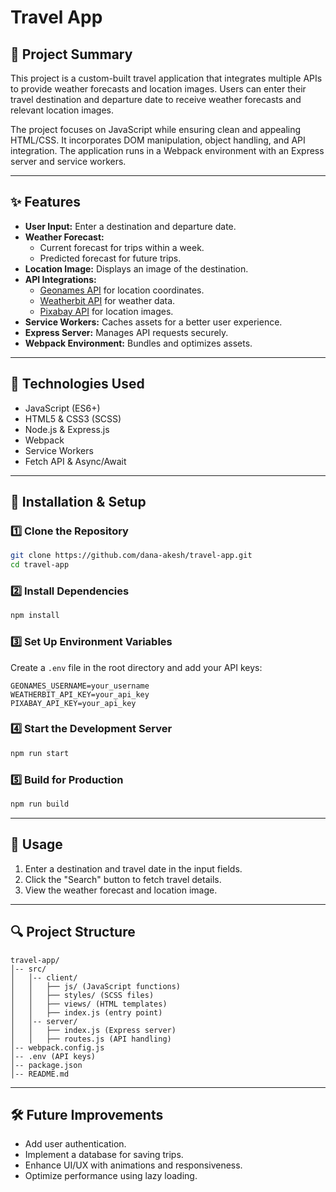 # Travel App

## 📌 Project Summary

This project is a custom-built travel application that integrates multiple APIs to provide weather forecasts and location images. Users can enter their travel destination and departure date to receive weather forecasts and relevant location images.

The project focuses on JavaScript while ensuring clean and appealing HTML/CSS. It incorporates DOM manipulation, object handling, and API integration. The application runs in a Webpack environment with an Express server and service workers.

---

## ✨ Features

- **User Input:** Enter a destination and departure date.
- **Weather Forecast:**
  - Current forecast for trips within a week.
  - Predicted forecast for future trips.
- **Location Image:** Displays an image of the destination.
- **API Integrations:**
  - [Geonames API](http://www.geonames.org/) for location coordinates.
  - [Weatherbit API](https://www.weatherbit.io/) for weather data.
  - [Pixabay API](https://pixabay.com/api/docs/) for location images.
- **Service Workers:** Caches assets for a better user experience.
- **Express Server:** Manages API requests securely.
- **Webpack Environment:** Bundles and optimizes assets.

---

## 🔧 Technologies Used

- JavaScript (ES6+)
- HTML5 & CSS3 (SCSS)
- Node.js & Express.js
- Webpack
- Service Workers
- Fetch API & Async/Await

---

## 🚀 Installation & Setup

### **1️⃣ Clone the Repository**

```sh
git clone https://github.com/dana-akesh/travel-app.git
cd travel-app
```

### **2️⃣ Install Dependencies**

```sh
npm install
```

### **3️⃣ Set Up Environment Variables**

Create a `.env` file in the root directory and add your API keys:

```
GEONAMES_USERNAME=your_username
WEATHERBIT_API_KEY=your_api_key
PIXABAY_API_KEY=your_api_key
```

### **4️⃣ Start the Development Server**

```sh
npm run start
```

### **5️⃣ Build for Production**

```sh
npm run build
```

---

## 📌 Usage

1. Enter a destination and travel date in the input fields.
2. Click the "Search" button to fetch travel details.
3. View the weather forecast and location image.

---

## 🔍 Project Structure

```
travel-app/
│-- src/
│   │-- client/
│   │   ├── js/ (JavaScript functions)
│   │   ├── styles/ (SCSS files)
│   │   ├── views/ (HTML templates)
│   │   ├── index.js (entry point)
│   │-- server/
│   │   ├── index.js (Express server)
│   │   ├── routes.js (API handling)
│-- webpack.config.js
│-- .env (API keys)
│-- package.json
│-- README.md
```

---

## 🛠 Future Improvements

- Add user authentication.
- Implement a database for saving trips.
- Enhance UI/UX with animations and responsiveness.
- Optimize performance using lazy loading.
